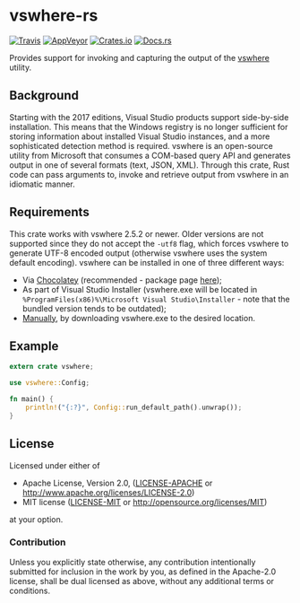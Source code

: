 # vswhere-rs

[![Travis](https://img.shields.io/travis/FaultyRAM/vswhere-rs.svg)][1]
[![AppVeyor](https://img.shields.io/appveyor/ci/FaultyRAM/vswhere-rs.svg)][2]
[![Crates.io](https://img.shields.io/crates/v/vswhere.svg)][3]
[![Docs.rs](https://docs.rs/vswhere/badge.svg)][4]

Provides support for invoking and capturing the output of the [vswhere][5] utility.

## Background

Starting with the 2017 editions, Visual Studio products support side-by-side installation. This
means that the Windows registry is no longer sufficient for storing information about installed
Visual Studio instances, and a more sophisticated detection method is required. vswhere is an
open-source utility from Microsoft that consumes a COM-based query API and generates output in one
of several formats (text, JSON, XML). Through this crate, Rust code can pass arguments to, invoke
and retrieve output from vswhere in an idiomatic manner.

## Requirements

This crate works with vswhere 2.5.2 or newer. Older versions are not supported since they do not
accept the `-utf8` flag, which forces vswhere to generate UTF-8 encoded output (otherwise vswhere
uses the system default encoding). vswhere can be installed in one of three different ways:

* Via [Chocolatey][6] (recommended - package page [here][7]);
* As part of Visual Studio Installer (vswhere.exe will be located in
  `%ProgramFiles(x86)%\Microsoft Visual Studio\Installer` - note that the bundled version tends to
  be outdated);
* [Manually][8], by downloading vswhere.exe to the desired location.

## Example

```rust
extern crate vswhere;

use vswhere::Config;

fn main() {
    println!("{:?}", Config::run_default_path().unwrap());
}
```

## License

Licensed under either of

* Apache License, Version 2.0,
  ([LICENSE-APACHE](LICENSE-APACHE) or http://www.apache.org/licenses/LICENSE-2.0)
* MIT license ([LICENSE-MIT](LICENSE-MIT) or http://opensource.org/licenses/MIT)

at your option.

### Contribution

Unless you explicitly state otherwise, any contribution intentionally
submitted for inclusion in the work by you, as defined in the Apache-2.0
license, shall be dual licensed as above, without any additional terms or
conditions.

[1]: https://travis-ci.org/FaultyRAM/vswhere-rs
[2]: https://ci.appveyor.com/project/FaultyRAM/vswhere-rs
[3]: https://crates.io/crates/vswhere
[4]: https://docs.rs/vswhere
[5]: https://github.com/Microsoft/vswhere
[6]: https://chocolatey.org
[7]: https://chocolatey.org/packages/vswhere
[8]: https://github.com/Microsoft/vswhere/releases
